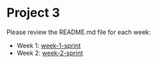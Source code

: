 # Project 3
Please review the README.md file for each week:
- Week 1: [week-1-sprint](./SRPINT-1-README.md)
- Week 2: [week-2-sprint](./SRPINT-2-README.md)